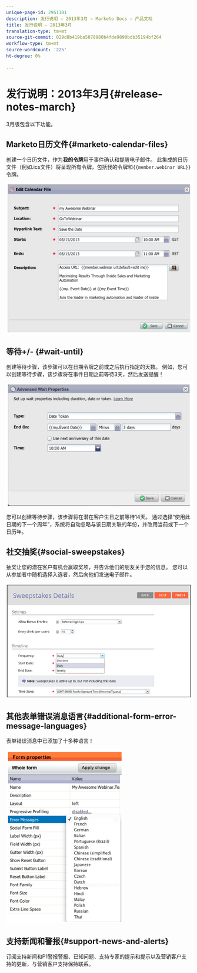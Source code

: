 ```yaml
---
unique-page-id: 2951101
description: 发行说明 — 2013年3月 — Marketo Docs — 产品文档
title: 发行说明 — 2013年3月
translation-type: tm+mt
source-git-commit: 029d8b419ba5078980b4fde9890bdb35194bf264
workflow-type: tm+mt
source-wordcount: '225'
ht-degree: 0%

---
```



# 发行说明：2013年3月{#release-notes-march}

3月版包含以下功能。

## Marketo日历文件{#marketo-calendar-files}

创建一个日历文件，作为&#x200B;**我的令牌**&#x200B;用于事件确认和提醒电子邮件。 此集成的日历文件（例如.ics文件）将呈现所有令牌，包括我的令牌和`{{member.webinar URL}}`令牌。

![](assets/image2014-9-22-15-3a35-3a24.png)

## 等待+/- {#wait-until}

创建等待步骤，该步骤可以在日期令牌之前或之后执行指定的天数。 例如，您可以创建等待步骤，该步骤将在事件日期之前等待3天，然后发送提醒！

![](assets/image2014-9-22-15-3a35-3a44.png)

您可以创建等待步骤，该步骤将在潜在客户生日之前等待14天。 通过选择“使用此日期的下一个周年”，系统将自动忽略与该日期关联的年份，并改用当前或下一个日历年。

## 社交抽奖{#social-sweepstakes}

抽奖让您的潜在客户有机会赢取奖项，并告诉他们的朋友关于您的信息。 您可以从参加者中随机选择入选者，然后向他们发送电子邮件。

![](assets/image2014-9-22-15-3a36-3a55.png)

## 其他表单错误消息语言{#additional-form-error-message-languages}

表单错误消息中已添加了十多种语言！

![](assets/image2014-9-22-15-3a37-3a25.png)

## 支持新闻和警报{#support-news-and-alerts}

订阅支持新闻和P1警报警报、已知问题、支持专家的提示和提示以及营销客户支持的更新，与营销客户支持保持联系。
